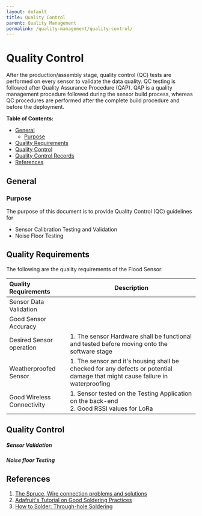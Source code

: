 ```yaml
---
layout: default
title: Quality Control
parent: Quality Management
permalink: /quality-management/quality-control/
---
```


# Quality Control

After the production/assembly stage, quality control (QC) tests are performed on every sensor to validate the data quality. QC testing is followed after Quality Assurance Procedure (QAP). QAP is a quality management procedure followed during the sensor build process, whereas QC procedures are performed after the complete build procedure and before the deployment.

**Table of Contents:**

  * [General](#general)
    * [Purpose](#purpose)
* [Quality Requirements](#quality-requirements)
* [Quality Control](#quality-control)
* [Quality Control Records](#quality-control-records)
* [References](#references)

## General 

### Purpose

The purpose of this document is to provide Quality Control (QC) guidelines for 

- Sensor Calibration Testing and Validation
- Noise Floor Testing

## Quality Requirements

The following are the quality requirements of the Flood Sensor:

| Quality Requirements       | Description                                                  |
| :------------------------- | ------------------------------------------------------------ |
| Sensor Data Validation     |                                                              |
| Good Sensor Accuracy       |                                                              |
| Desired Sensor operation   | 1.  The sensor Hardware shall be functional and tested before moving onto the software stage |
| Weatherproofed Sensor      | 1. The sensor and it's housing shall be checked for any defects or potential damage that might cause failure in waterproofing |
| Good Wireless Connectivity | 1. Sensor tested on the Testing Application on the back-end<br />2. Good RSSI values for LoRa |

## Quality Control

##### Sensor Validation

##### Noise floor Testing

## References

1. [The Spruce, Wire connection problems and solutions](https://www.thespruce.com/wire-connection-problems-and-solutions-1152877)
2. [Adafruit's Tutorial on Good Soldering Practices](https://learn.adafruit.com/adafruit-guide-excellent-soldering?view=all)
3. [How to Solder: Through-hole Soldering](https://learn.sparkfun.com/tutorials/how-to-solder-through-hole-soldering/all)


